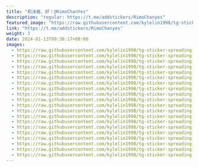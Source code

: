 ```yaml
---
title: "莉沫酱，好！@RimoChanYes"
description: "regular: https://t.me/addstickers/RimoChanyes"
featured_image: "https://raw.githubusercontent.com/kylelin1998/tg-sticker-spreading-worldwide-images/main/img/30114fc7-173a-4901-b70e-0a5686ec17cc.jpg"
link: "https://t.me/addstickers/RimoChanyes"
weight: 3
date: 2024-01-13T09:38:17+08:00
images:
  - https://raw.githubusercontent.com/kylelin1998/tg-sticker-spreading-worldwide-images/main/img/30114fc7-173a-4901-b70e-0a5686ec17cc.jpg
  - https://raw.githubusercontent.com/kylelin1998/tg-sticker-spreading-worldwide-images/main/img/d8e7a45f-54c6-444b-88b2-96c6a3230023.jpg
  - https://raw.githubusercontent.com/kylelin1998/tg-sticker-spreading-worldwide-images/main/img/d1c55bab-960e-4caf-9f6f-6dd7f0230fe0.jpg
  - https://raw.githubusercontent.com/kylelin1998/tg-sticker-spreading-worldwide-images/main/img/c218388b-1b5f-4279-8c74-9c0712044120.jpg
  - https://raw.githubusercontent.com/kylelin1998/tg-sticker-spreading-worldwide-images/main/img/c22bb1f1-5897-44d2-8ede-5d831f1ec789.jpg
  - https://raw.githubusercontent.com/kylelin1998/tg-sticker-spreading-worldwide-images/main/img/b6433ccf-f3b5-4611-9696-cb48f636cea4.jpg
  - https://raw.githubusercontent.com/kylelin1998/tg-sticker-spreading-worldwide-images/main/img/c018ffde-c8e4-4811-93f0-fbd5997fc38e.jpg
  - https://raw.githubusercontent.com/kylelin1998/tg-sticker-spreading-worldwide-images/main/img/f0683441-4747-4817-b951-bd969151519e.jpg
  - https://raw.githubusercontent.com/kylelin1998/tg-sticker-spreading-worldwide-images/main/img/d26f02af-6788-4051-b055-947972e4944b.jpg
  - https://raw.githubusercontent.com/kylelin1998/tg-sticker-spreading-worldwide-images/main/img/97f1d3d4-8e7f-43b1-884f-4f88fd58d8a9.jpg
  - https://raw.githubusercontent.com/kylelin1998/tg-sticker-spreading-worldwide-images/main/img/fcbd6d7a-40c0-4e87-ab64-6a09c4a12622.jpg
  - https://raw.githubusercontent.com/kylelin1998/tg-sticker-spreading-worldwide-images/main/img/90fdafec-b47a-4ea2-a094-52fce28d1034.jpg
  - https://raw.githubusercontent.com/kylelin1998/tg-sticker-spreading-worldwide-images/main/img/389125dd-0dae-4b83-a3ed-e76506a847e4.jpg
  - https://raw.githubusercontent.com/kylelin1998/tg-sticker-spreading-worldwide-images/main/img/559d0ba1-a3f3-4df3-b03f-767613341483.jpg
  - https://raw.githubusercontent.com/kylelin1998/tg-sticker-spreading-worldwide-images/main/img/052d99a0-e0c7-4db5-912a-23f39a601871.jpg
  - https://raw.githubusercontent.com/kylelin1998/tg-sticker-spreading-worldwide-images/main/img/f9cab8ff-60df-450f-8eb9-f0de0afb302d.jpg
  - https://raw.githubusercontent.com/kylelin1998/tg-sticker-spreading-worldwide-images/main/img/55409a3d-33a3-470e-925a-9594219d657f.jpg
  - https://raw.githubusercontent.com/kylelin1998/tg-sticker-spreading-worldwide-images/main/img/40e26dfa-e3a3-4659-8ba4-9c9f31bbfdb2.jpg
  - https://raw.githubusercontent.com/kylelin1998/tg-sticker-spreading-worldwide-images/main/img/3e82c177-36af-4b1b-886d-e45039a65986.jpg
  - https://raw.githubusercontent.com/kylelin1998/tg-sticker-spreading-worldwide-images/main/img/f3071998-912e-490b-a6c5-d86291e755b5.jpg
---
```

